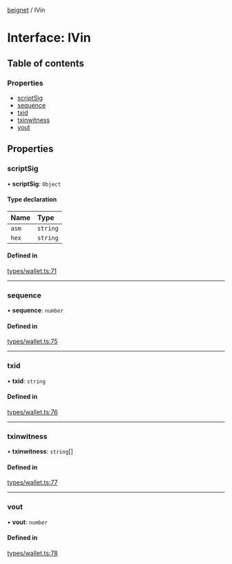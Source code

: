 [beignet](../README.md) / IVin

# Interface: IVin

## Table of contents

### Properties

- [scriptSig](IVin.md#scriptsig)
- [sequence](IVin.md#sequence)
- [txid](IVin.md#txid)
- [txinwitness](IVin.md#txinwitness)
- [vout](IVin.md#vout)

## Properties

### scriptSig

• **scriptSig**: `Object`

#### Type declaration

| Name | Type |
| :------ | :------ |
| `asm` | `string` |
| `hex` | `string` |

#### Defined in

[types/wallet.ts:71](https://github.com/synonymdev/beignet/blob/7c83290/src/types/wallet.ts#L71)

___

### sequence

• **sequence**: `number`

#### Defined in

[types/wallet.ts:75](https://github.com/synonymdev/beignet/blob/7c83290/src/types/wallet.ts#L75)

___

### txid

• **txid**: `string`

#### Defined in

[types/wallet.ts:76](https://github.com/synonymdev/beignet/blob/7c83290/src/types/wallet.ts#L76)

___

### txinwitness

• **txinwitness**: `string`[]

#### Defined in

[types/wallet.ts:77](https://github.com/synonymdev/beignet/blob/7c83290/src/types/wallet.ts#L77)

___

### vout

• **vout**: `number`

#### Defined in

[types/wallet.ts:78](https://github.com/synonymdev/beignet/blob/7c83290/src/types/wallet.ts#L78)

